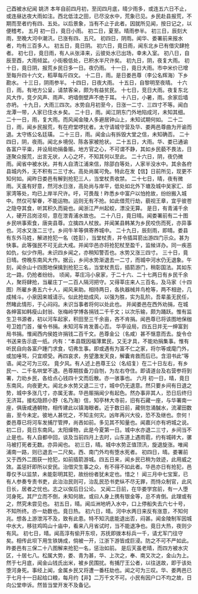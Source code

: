 己酉被水纪闻
姚济
    本年自前四月初，至闰四月底，晴少雨多，或连五六日不止，或连昼达夜大雨如注。西北低洼之田，已尽没水中，荒象已见。乡民赴县报荒，不期而至者约有四、五处。以后景象，当有不止于此者。因就所见闻，按日记之，以便稽考。
    五月  初一日，竟日小雨。
    初二日，夏至。晴雨参半。
    初三日，辰刻大雨，至晚大河中潮汛，已涨有四、五尺。
    初四日，阴雨。闻华、娄署前来报水者，均有三百多人。
    初五日，竟日阴。
    初六日，竟日雨，闻东北乡已有借灾肆抢者。
    初七日，竟日雨，有人从张泽来，云彼处水已出场，幸未入室。
    初八日，自辰至酉，大雨倾盆。小街极低处，已积水半尺许矣。
    初九日，阴，夜复大雨。
    初十日，竟日阴，报荒乡民日多一日。夜仍雨。
    十一日，竟日大雨。市中米价已增至每升四十六文，稻草每斤四文。
    十二日，雨。是日娄邑尊（李公名辉海）下乡勘水。
    十三日，阴雨参半。
    十四日，日夜大雨。
    十五日，自黎明至夜晴。
    十六日，雨。有地方公呈，请禁客籴，颇为有益贫民。
    十七日，竞日大雨。夜复东北风大作，竞夕风声、雨声、坍墙倒壁声不绝于耳。
    十八日，小暑，雨。余家后墙亦坍。
    十九日，大雨三四次。水势自月初至今，日涨一二寸、三四寸不等。闻白龙潭一带，人家已住水乡矣。
    二十日，雨。闻江阴东门外地陷成河，未知其细。
    二十一日，雨，复大雨。而风闻金陵人多避居钟山上，未知试期何如。
    二十二日，雨，闻乡民报荒，有在府堂啰扰者。太守请城守营及华、娄两邑尊曲为开谕而退。太守练公名廷璜。
    二十三日，雨。闻金山有拆毁大堂之信，未知确否。
    二十四日，阴，夜雨。闻北乡境倪、陈各家被抢状。
    二十五日，大雨。华、娄已通谕各富户平粜，并设局劝捐备赈。地方官之心，不可谓不静，其如乡民藐不畏法，日逐聚众报荒，出言无状，人心之坏，不知其何以至此。
    二十六日，阴，夜仍微雨。闻省中被水状。并有人自清江浦来信，除邵白等处，人家半没水中。其余各府县城内外，无不积有二三寸水。高处尚属可免。特此在发【信】日前所见，现更不知何如。闻昨日娄邑有解到抢犯三人，当堂杖责收禁。
    二十七日，晴，夜有微雨。天虽有好意，然河水日涨，高处尚与岸平，低处如北外下塘及城中吴家汇、邱家湾等处，均已上岸半尺许。吁，可畏哉！昨悉乡中富户以怕抢故，纷纷搬入城中。然仅可挈眷，不能运物。运则无有不抢。如此借荒行劫，藐视王章，宜乎彼苍之隐夺其食，听其积久而毙也。闻浙江严州起蛟，漂没无算。
    是日，有青浦千余人，硬开吕岗泾坝，意在泄青浦水故也。
    二十八日，竟日晴。闻娄署前有二十图乡民哄事索食，唐突县尊。立擒四人杖放。并闻某县韩某为乡民咬伤而死，亦异事也。河水又涨二三寸。乡间牛羊等俱寄养城中。
    二十九日，辰刻雨，即晴。娄县有东外马姓，解进抢犯一名（姓彭），当堂杖责，并令插耳箭出游四门示众。甚为快事。此等强民不可无此大戒。并闻华邑亦将抢犯杖至盈千，监候详办。同一疾恶如仇，似少作用。未识四乡闻之，亦稍知警否也。水势又涨三四寸。
    三十日，竟日晴。傍晚东南风大作。据云，乡间水势渐退去一二寸，而城中河水仍无退象。午刻，闻佘山十四图地保擒到抢犯三名，当堂杖责后，插箭游门，稍彰国法。其如东北一路，仍抢者纷纷。
    顷闻，莘庄冯小泉家，于二十六、二十七两日有乡民千余人，聚将肆抢，当雇庄丁一二百人隔河把守。又得莘庄来人三百名，及马家（十四图）所雇乡勇五六十人，闻风来助。相持两日，各执器械并鸟枪等，两不相逊，几成械斗。小泉因来城请示。似此抢劫成风，以强为胜，实为乱阶。吾辈虽无民任，然睹此情形，于心闷闷。未识当事者将何以处此也。
    并闻娄邑在西外劝捐，在城各绅富如韩瘦山封翁、张梅岭学博各捐钱二千千文；以次乐输，颇为踊跃。惟有监生卫书源者，初以河车起家，积田至三千余亩，吝不肯捐。闻邑尊已将该图地保枷号卫姓门首，催令书捐。未知河车肯发善心否。
    华亭设局，四五日并无一绅富到局书捐。惟闻西内侯姓许捐钱二百千文。邑尊金公（名咸）甚不惬意而去。旋令仓书送来告示底一纸。内有：“本县既因福薄累民，又无才具，不能劝捐集事。惟有听民自向各富户踵门求食，切弗生事。即或遇有为富不仁之家，将尔等或麾门外，或加唾骂，只宜顺受。再四哀求，务望激发天良，解囊肯救而后已。含泪书此”等语。闻之可为三叹。
    竟夕风。有人述上邑尊王公（名绍复）在二十日左右，有乡民一、二千名哄堂不退。邑尊期拔备刀自刎，为左右夺住。即请道台及右营参将到署，力劝乡民，各给点心钱四十文而后散。亦一骇事也。
    六月  初一日，晴，竟日东南风，向夜更大。闻北乡水势又退二三寸，城中仍无退意。然只要乡间有日退之势，城中多涨几寸，亦属无害。华邑赈捐闻少有起色。然办事非其人，恐日后终归无济耳。接松隐顾小野（名乃海）信，知亭林大寺前，旧有石藏一座，与华署南一座，俱唐咸通朝物，相传建此以镇海眼者。近于数日前，藏侧忽涌醎水，流濯田数亩，至今未定。彼地人甚忧之，不知主何灾。凶年再兴大役，恐不及继也。奈何！娄邑尊已将河车发捕厅管押，尚吝如前。多见其不知量也。闻嘉兴亦有坍城之说。
    初二日，竟日东南风。太阳燥物，此是今夏第一日。城中水亦退二三寸，乡间当不止是也。有人自都中回，谈及当前四月上去时，山东道上遇雨雹，约有城砖大，骡马被打死者无数。亦异闻也。
    初三日，晴。城中水势正值顶汛，旋退旋涨。唯闻浦南一路，则已退去一二尺矣。西、南门外均有堕水死者。
    初四日，晴。娄署前又于西外二图获一抢犯，如前插箭游城。四五日来，闻乡民已稍为敛迹，此用威之效。盖惩奸即所以安民。治借灾生事之众，有不得不如此者。华邑亦日有抢犯，邑尊仅予以监禁，未能彰明其犯，故纷纷者犹未定也。惜之！
    闻三月中七宝案，已有人参奏专责书吏，此治治民则可，治乱民恐书吏纵不尽无罪，而恃众制官，此风日长，居者之忧也。志之以俟后日公论。
    又闻二日前，在华娄学宫前，有一人堕河身死。其尸立而不倒，未知何故。或曰人身上携有银金等，总不肯倒。此理或有之，然究未尝见也。
    初五日，晴。闻瓜洲地坍入水中，口上停船失去六七十号，不知所终。亦一劫数也。竟日热。
    初六日，晴。河中水两日来反有涨意，不知何兆。想各上游泄泻不及，致有此患。特不知汛底能退出否，闷甚。闻金陵制军因城中水大，移驻鸡鸣山十庙中，看来八月省试时，当不能退净也。竟日大热，夜则少有风。
    初七日，晴。闻高淳有偷开东坝，苏抚即拨本标兵一千，请尤军门往守矣。相传此坝下用生铁铸成，倘被一开，江浙下游皆成巨浸。防之不可不严如此。
    昨娄邑有三保二十八图解来抢犯一名，惩治如前。
    是后天虽老晴，而四方被水灾区，十居七八。松属大势，娄、青为甚，华、上次之，奉、南又次之，金山为上。然于七月底，闻金山钱氏出米，被乡民围扰。有捕厅王公者，以往送故，即于该处堕河身死。事经上闻，金属乡民又将遭一番枉劫也。闻之可为三叹。华、娄两邑已于七月十一日起给口粮，每月约【非】二万千文不可。小民有因户口不均之故，日向公堂申诉。然皆当堂开发不及备记。

